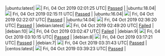 |ubuntu:latest| ![](https://neilpang.github.io/acmetest/status/ubuntu-latest.svg?1570154485)| Fri, 04 Oct 2019 02:01:25 UTC| [Passed](https://github.com/Neilpang/acmetest/blob/master/logs/ubuntu-latest.out) |
|ubuntu:18.04| ![](https://neilpang.github.io/acmetest/status/ubuntu-18.04.svg?1570155311)| Fri, 04 Oct 2019 02:15:11 UTC| [Passed](https://github.com/Neilpang/acmetest/blob/master/logs/ubuntu-18.04.out) |
|ubuntu:16.04| ![](https://neilpang.github.io/acmetest/status/ubuntu-16.04.svg?1570155727)| Fri, 04 Oct 2019 02:22:07 UTC| [Passed](https://github.com/Neilpang/acmetest/blob/master/logs/ubuntu-16.04.out) |
|ubuntu:14.04| ![](https://neilpang.github.io/acmetest/status/ubuntu-14.04.svg?1570156580)| Fri, 04 Oct 2019 02:36:20 UTC| [Passed](https://github.com/Neilpang/acmetest/blob/master/logs/ubuntu-14.04.out) |
|debian:latest| ![](https://neilpang.github.io/acmetest/status/debian-latest.svg?1570157360)| Fri, 04 Oct 2019 02:49:20 UTC| [Failed](https://github.com/Neilpang/acmetest/blob/master/logs/debian-latest.out) |
|debian:10| ![](https://neilpang.github.io/acmetest/status/debian-10.svg?1570158167)| Fri, 04 Oct 2019 03:02:47 UTC| [Failed](https://github.com/Neilpang/acmetest/blob/master/logs/debian-10.out) |
|debian:9| ![](https://neilpang.github.io/acmetest/status/debian-9.svg?1570158615)| Fri, 04 Oct 2019 03:10:15 UTC| [Passed](https://github.com/Neilpang/acmetest/blob/master/logs/debian-9.out) |
|debian:8| ![](https://neilpang.github.io/acmetest/status/debian-8.svg?1570159041)| Fri, 04 Oct 2019 03:17:21 UTC| [Passed](https://github.com/Neilpang/acmetest/blob/master/logs/debian-8.out) |
|debian:7| ![](https://neilpang.github.io/acmetest/status/debian-7.svg?1570159903)| Fri, 04 Oct 2019 03:31:43 UTC| [Passed](https://github.com/Neilpang/acmetest/blob/master/logs/debian-7.out) |
|centos:latest| ![](https://neilpang.github.io/acmetest/status/centos-latest.svg?1570160363)| Fri, 04 Oct 2019 03:39:23 UTC| [Passed](https://github.com/Neilpang/acmetest/blob/master/logs/centos-latest.out) |
